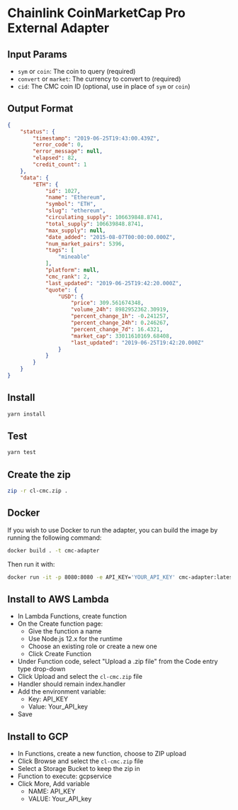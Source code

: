 # Chainlink CoinMarketCap Pro External Adapter

## Input Params

- `sym` or `coin`: The coin to query (required)
- `convert` or `market`: The currency to convert to (required)
- `cid`: The CMC coin ID (optional, use in place of `sym` or `coin`)

## Output Format

```json
{
    "status": {
        "timestamp": "2019-06-25T19:43:00.439Z",
        "error_code": 0,
        "error_message": null,
        "elapsed": 82,
        "credit_count": 1
    },
    "data": {
        "ETH": {
            "id": 1027,
            "name": "Ethereum",
            "symbol": "ETH",
            "slug": "ethereum",
            "circulating_supply": 106639848.8741,
            "total_supply": 106639848.8741,
            "max_supply": null,
            "date_added": "2015-08-07T00:00:00.000Z",
            "num_market_pairs": 5396,
            "tags": [
                "mineable"
            ],
            "platform": null,
            "cmc_rank": 2,
            "last_updated": "2019-06-25T19:42:20.000Z",
            "quote": {
                "USD": {
                    "price": 309.561674348,
                    "volume_24h": 8982952362.30919,
                    "percent_change_1h": -0.241257,
                    "percent_change_24h": 0.246267,
                    "percent_change_7d": 16.4321,
                    "market_cap": 33011610169.68408,
                    "last_updated": "2019-06-25T19:42:20.000Z"
                }
            }
        }
    }
}
```

## Install

```bash
yarn install
```

## Test

```bash
yarn test
```

## Create the zip

```bash
zip -r cl-cmc.zip .
```

## Docker

If you wish to use Docker to run the adapter, you can build the image by running the following command:

```bash
docker build . -t cmc-adapter
```

Then run it with:

```bash
docker run -it -p 8080:8080 -e API_KEY='YOUR_API_KEY' cmc-adapter:latest
```

## Install to AWS Lambda

- In Lambda Functions, create function
- On the Create function page:
  - Give the function a name
  - Use Node.js 12.x for the runtime
  - Choose an existing role or create a new one
  - Click Create Function
- Under Function code, select "Upload a .zip file" from the Code entry type drop-down
- Click Upload and select the `cl-cmc.zip` file
- Handler should remain index.handler
- Add the environment variable:
  - Key: API_KEY
  - Value: Your_API_key
- Save

## Install to GCP

- In Functions, create a new function, choose to ZIP upload
- Click Browse and select the `cl-cmc.zip` file
- Select a Storage Bucket to keep the zip in
- Function to execute: gcpservice
- Click More, Add variable
  - NAME: API_KEY
  - VALUE: Your_API_key
